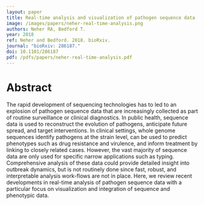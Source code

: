 ```yaml
---
layout: paper
title: Real-time analysis and visualization of pathogen sequence data
image: /images/papers/neher-real-time-analysis.png
authors: Neher RA, Bedford T.
year: 2018
ref: Neher and Bedford. 2018. bioRxiv.
journal: "bioRxiv: 286187."
doi: 10.1101/286187
pdf: /pdfs/papers/neher-real-time-analysis.pdf
---
```


# Abstract

The rapid development of sequencing technologies has to led to an explosion of pathogen sequence data that are increasingly collected as part of routine surveillance or clinical diagnostics. In public health, sequence data is used to reconstruct the evolution of pathogens, anticipate future spread, and target interventions. In clinical settings, whole genome sequences identify pathogens at the strain level, can be used to predict phenotypes such as drug resistance and virulence, and inform treatment by linking to closely related cases. However, the vast majority of sequence data are only used for specific narrow applications such as typing. Comprehensive analysis of these data could provide detailed insight into outbreak dynamics, but is not routinely done since fast, robust, and interpretable analysis work-flows are not in place. Here, we review recent developments in real-time analysis of pathogen sequence data with a particular focus on visualization and integration of sequence and phenotypic data.
